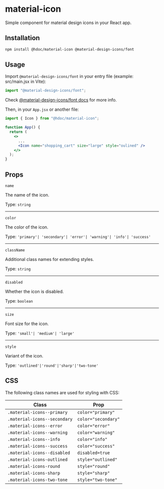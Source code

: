 # material-icon

Simple component for material design icons in your React app.

## Installation

```bash
npm install @hdoc/material-icon @material-design-icons/font
```

## Usage

Import `@material-design-icons/font` in your entry file (example: src/main.jsx in Vite):

```js
import "@material-design-icons/font";
```

Check [@material-design-icons/font docs](https://www.npmjs.com/package/@material-design-icons/font#usage) for more info.

Then, in your `App.jsx` or another file:

```jsx
import { Icon } from "@hdoc/material-icon";

function App() {
  return (
    <>
      ...
      <Icon name="shopping_cart" size="large" style="oulined" />
    </>
  );
}
```

## Props

`name`

The name of the icon.

Type: `string`

---

`color`

The color of the icon.

Type: `'primary'| 'secondary'| 'error'| 'warning'| 'info'| 'success'`

---

`className`

Additional class names for extending styles.

Type: `string`

---

`disabled`

Whether the icon is disabled.

Type: `boolean`

---

`size`

Font size for the icon.

Type: `'small'| 'medium'| 'large'`

---

`style`

Variant of the icon.

Type: `'outlined'|'round'|'sharp'|'two-tone'`

## CSS

The following class names are used for styling with CSS:

| Class                        | Prop                |
| ---------------------------- | ------------------- |
| `.material-icons--primary`   | `color="primary"`   |
| `.material-icons--secondary` | `color="secondary"` |
| `.material-icons--error`     | `color="error"`     |
| `.material-icons--warning`   | `color="warning"`   |
| `.material-icons--info`      | `color="info"`      |
| `.material-icons--success`   | `color="success"`   |
| `.material-icons--disabled`  | `disabled=true`     |
| `.material-icons-outlined`   | `style="outlined"`  |
| `.material-icons-round`      | `style="round"`     |
| `.material-icons-sharp`      | `style="sharp"`     |
| `.material-icons-two-tone`   | `style="two-tone"`  |
